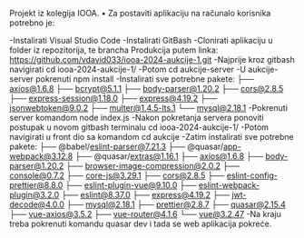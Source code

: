 Projekt iz kolegija IOOA. 
•	Za postaviti aplikaciju na računalo korisnika potrebno je:

-Instalirati Visual Studio Code
-Instalirati GitBash
-Clonirati aplikaciju u folder iz repozitorija, te brancha Produkcija putem linka: 
https://github.com/vdavid033/iooa-2024-aukcije-1.git 
-Najprije kroz gitbash navigirati cd iooa-2024-aukcije-1/
-Potom cd aukcije-server
-U aukcije-server pokrenuti npm install
-Instalirati sve potrebne pakete: 
├── axios@1.6.8
├── bcrypt@5.1.1
├── body-parser@1.20.2
├── cors@2.8.5
├── express-session@1.18.0
├── express@4.19.2
├── jsonwebtoken@9.0.2
├── multer@1.4.5-lts.1
└── mysql@2.18.1
-Pokrenuti server komandom node index.js
-Nakon pokretanja servera ponoviti postupak u novom gitbash terminalu cd iooa-2024-aukcije-1/
-Potom navigirati u front dio sa komandom cd aukcije
-Zatim instalirati sve potrebne pakete:
├── @babel/eslint-parser@7.21.3
├── @quasar/app-webpack@3.12.8
├── @quasar/extras@1.16.1
├── axios@1.6.8
├── body-parser@1.20.2
├── browser-image-compression@2.0.2
├── console@0.7.2
├── core-js@3.29.1
├── cors@2.8.5
├── eslint-config-prettier@8.8.0
├── eslint-plugin-vue@9.10.0
├── eslint-webpack-plugin@3.2.0
├── eslint@8.37.0
├── express@4.19.2
├── jwt-decode@4.0.0
├── mysql@2.18.1
├── prettier@2.8.7
├── quasar@2.15.4
├── vue-axios@3.5.2
├── vue-router@4.1.6
└── vue@3.2.47
-Na kraju treba pokrenuti komandu quasar dev i tada se web aplikacija pokreće. 
